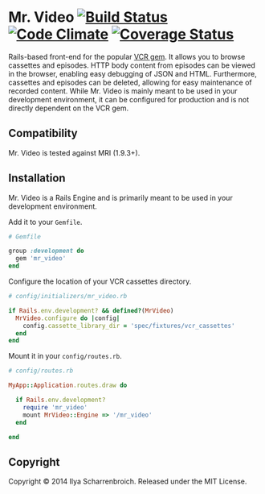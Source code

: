 Mr. Video [![Build Status](https://travis-ci.org/quidproquo/mr_video.png?branch=master)](http://travis-ci.org/quidproquo/mr_video) [![Code Climate](https://codeclimate.com/github/quidproquo/mr_video.png)](https://codeclimate.com/github/quidproquo/mr_video) [![Coverage Status](https://coveralls.io/repos/quidproquo/mr_video/badge.png?branch=master)](https://coveralls.io/r/quidproquo/mr_video?branch=master)
======

Rails-based front-end for the popular [VCR gem](https://github.com/vcr/vcr). It allows you to
browse cassettes and episodes. HTTP body content from episodes can be viewed in the browser,
enabling easy debugging of JSON and HTML. Furthermore, cassettes and episodes can be deleted, 
allowing for easy maintenance of recorded content. While Mr. Video is mainly meant to be used 
in your development environment, it can be configured for production and is not directly 
dependent on the VCR gem.

Compatibility
-------------

Mr. Video is tested against MRI (1.9.3+).

Installation
------------

Mr. Video is a Rails Engine and is primarily meant to be used in your development
environment.

Add it to your `Gemfile`.

```ruby
# Gemfile

group :development do
  gem 'mr_video'
end
```

Configure the location of your VCR cassettes directory.

```ruby
# config/initializers/mr_video.rb

if Rails.env.development? && defined?(MrVideo)
  MrVideo.configure do |config|
    config.cassette_library_dir = 'spec/fixtures/vcr_cassettes'
  end
end
```

Mount it in your `config/routes.rb`.

```ruby
# config/routes.rb

MyApp::Application.routes.draw do

  if Rails.env.development?
    require 'mr_video'
    mount MrVideo::Engine => '/mr_video'
  end

end
```

Copyright
---------

Copyright &copy; 2014 Ilya Scharrenbroich. Released under the MIT License.


